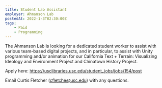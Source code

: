 ```yaml
---
title: Student Lab Assistant
employer: Ahmanson Lab
postedAt: 2022-1-3T02:30:00Z
tags:
    - Paid
    - Programming
---
```


The Ahmanson Lab is looking for a dedicated student worker to assist with various team-based digital projects, and in particular, to assist with Unity programming and/or animation for our California Text + Terrain: Visualizing Ideology and Environment Project and Chinatown History Project.
 
Apply here: https://usclibraries.usc.edu/student_jobs/jobs/154/post
 
Email Curtis Fletcher (cfletche@usc.edu) with any questions. 
